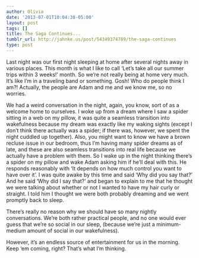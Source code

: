 ```yaml
---
author: Olivia
date: '2013-07-01T10:04:38-05:00'
layout: post
tags: []
title: The Saga Continues...
tumblr_url: http://jahnke.us/post/54349374789/the-saga-continues
type: post
---
```


Last night was our first night sleeping at home after several nights away in various places. This month is what I like to call ‘Let’s take all our summer trips within 3 weeks!’ month. So we’re not really being at home very much. It’s like I’m in a traveling band or something. Gosh! Who do people think I am?! Actually, the people are Adam and me and we know me, so no worries. 

We had a weird conversation in the night, again, you know, sort of as a welcome home to ourselves. I woke up from a dream where I saw a spider sitting in a web on my pillow, it was quite a seamless transition into wakefulness because my dream was exactly like my waking sights (except I don’t think there actually was a spider; if there was, however, we spent the night cuddled up together). Also, you might want to know we have a brown recluse issue in our bedroom, thus I’m having many spider dreams as of late, and these are also seamless transitions into real life because we actually have a problem with them. So I wake up in the night thinking there’s a spider on my pillow and wake Adam asking him if he’ll deal with this. He responds reasonably with ‘It depends on how much control you want to have over it’. I was quite awake by this time and said ‘Why did you say that?’ And he said ‘Why did I say that?’ and began to explain to me that he thought we were talking about whether or not I wanted to have my hair curly or straight. I told him I thought we were both probably dreaming and we went promptly back to sleep. 

There’s really no reason why we should have so many nightly conversations. We’re both rather practical people, and no one would ever guess that we’re so social in our sleep, (because we’re just a minimum-medium amount of social in our wakefulness).

However, it’s an endless source of entertainment for us in the morning. Keep ‘em coming, right? That’s what I’m thinking. 
